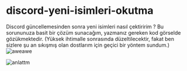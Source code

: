 # discord-yeni-isimleri-okutma
Discord güncellemesinden sonra yeni isimleri nasıl çektiririm ? Bu sorununuza basit bir çözüm sunacağım, yazmanız gereken kod görselde gözükmektedir. (Yüksek ihtimalle sonrasında düzeltilecektir, fakat ben sizlere şu an sıkışmış olan dostlarım için geçici bir yöntem sundum.)
![aweawe](https://github.com/StrigaWile/discord-yeni-isimleri-okutma/assets/68235392/5dcde9e1-bf46-410e-b8ed-5c67fae668ba)

![anlattm](https://github.com/StrigaWile/discord-yeni-isimleri-okutma/assets/68235392/90372654-8178-411d-b00a-6e032f7ff33b)
